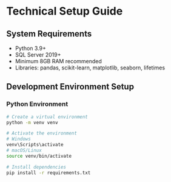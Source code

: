 # Technical Setup Guide

## System Requirements
- Python 3.9+
- SQL Server 2019+
- Minimum 8GB RAM recommended
- Libraries: pandas, scikit-learn, matplotlib, seaborn, lifetimes

## Development Environment Setup

### Python Environment
```bash
# Create a virtual environment
python -m venv venv

# Activate the environment
# Windows
venv\Scripts\activate
# macOS/Linux
source venv/bin/activate

# Install dependencies
pip install -r requirements.txt
